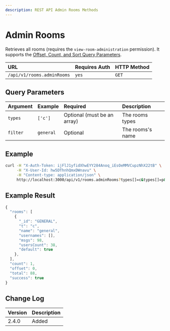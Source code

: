 ```yaml
---
description: REST API Admin Rooms Methods
---
```


# Admin Rooms

Retrieves all rooms \(requires the `view-room-administration` permission\). It supports the [Offset, Count, and Sort Query Parameters](../offset-and-count-and-sort-info.md).

| URL | Requires Auth | HTTP Method |
| :--- | :--- | :--- |
| `/api/v1/rooms.adminRooms` | `yes` | `GET` |

## Query Parameters

| Argument | Example | Required | Description |
| :--- | :--- | :--- | :--- |
| `types` | `['c']` | Optional \(must be an array\) | The rooms types |
| `filter` | `general` | Optional | The rooms's name |

## Example

```bash
curl -H "X-Auth-Token: ijFlJ1yfidXhwEYY284Anoq_iEsOeMMVCupzNhX22tB" \
     -H "X-User-Id: hw5DThnhQmxDWnavu" \
     -H "Content-type: application/json" \
     http://localhost:3000/api/v1/rooms.adminRooms?types[]=c&types[]=p&filter=GENERAL
```

## Example Result

```javascript
{
  "rooms": [
    {
      "_id": "GENERAL",
      "t": "c",
      "name": "general",
      "usernames": [],
      "msgs": 98,
      "usersCount": 38,
      "default": true
    },
  ],
  "count": 1,
  "offset": 0,
  "total": 88,
  "success": true
}
```

## Change Log

| Version | Description |
| :--- | :--- |
| 2.4.0 | Added |

